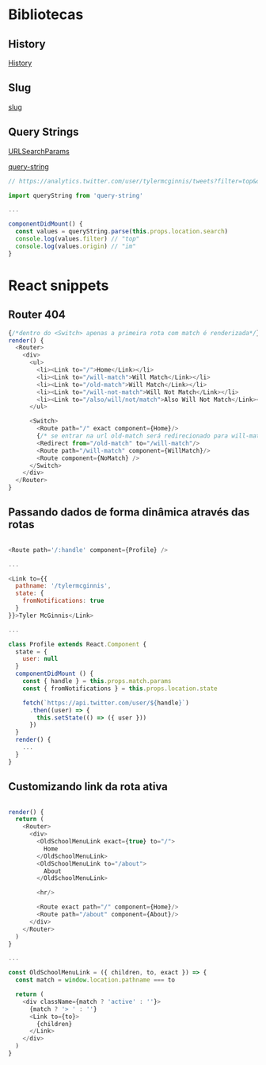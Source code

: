 # Bibliotecas

## History

[History](https://github.com/ReactTraining/history/blob/master/docs/Navigation.md)

## Slug

[slug](https://www.npmjs.com/package/slug)

## Query Strings

[URLSearchParams](https://developer.mozilla.org/pt-BR/docs/Web/API/URLSearchParams)

[query-string](https://www.npmjs.com/package/query-string)

```Javascript
// https://analytics.twitter.com/user/tylermcginnis/tweets?filter=top&origin=im

import queryString from 'query-string'

...

componentDidMount() {
  const values = queryString.parse(this.props.location.search)
  console.log(values.filter) // "top"
  console.log(values.origin) // "im"
}

```

# React snippets

## Router 404

```javascript
{/*dentro do <Switch> apenas a primeira rota com match é renderizada*/}
render() {
  <Router>
    <div>
      <ul>
        <li><Link to="/">Home</Link></li>
        <li><Link to="/will-match">Will Match</Link></li>
        <li><Link to="/old-match">Will Match</Link></li>
        <li><Link to="/will-not-match">Will Not Match</Link></li>
        <li><Link to="/also/will/not/match">Also Will Not Match</Link></li>
      </ul>

      <Switch>
        <Route path="/" exact component={Home}/>
        {/* se entrar na url old-match será redirecionado para will-match. É preciso estar dentro do <Switch> prá que isso ocorra */}  
        <Redirect from="/old-match" to="/will-match"/>
        <Route path="/will-match" component={WillMatch}/>
        <Route component={NoMatch} />
      </Switch>
    </div>
  </Router>
}

```

## Passando dados de forma dinâmica através das rotas

```javascript

<Route path='/:handle' component={Profile} />

...

<Link to={{
  pathname: '/tylermcginnis',
  state: {
    fromNotifications: true
  }
}}>Tyler McGinnis</Link>

...

class Profile extends React.Component {
  state = {
    user: null
  }
  componentDidMount () {
    const { handle } = this.props.match.params
    const { fromNotifications } = this.props.location.state

    fetch(`https://api.twitter.com/user/${handle}`)
      .then((user) => {
        this.setState(() => ({ user }))
      })
  }
  render() {
    ...
  }
}

```

## Customizando link da rota ativa

```javascript

render() {
  return (
    <Router>
      <div>
        <OldSchoolMenuLink exact={true} to="/">
          Home
        </OldSchoolMenuLink>
        <OldSchoolMenuLink to="/about">
          About
        </OldSchoolMenuLink>

        <hr/>

        <Route exact path="/" component={Home}/>
        <Route path="/about" component={About}/>
      </div>
    </Router>
  )
}

...

const OldSchoolMenuLink = ({ children, to, exact }) => {
  const match = window.location.pathname === to

  return (
    <div className={match ? 'active' : ''}>
      {match ? '> ' : ''}
      <Link to={to}>
        {children}
      </Link>
    </div>
  )
}

```
